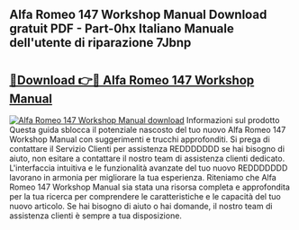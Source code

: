 ## Alfa Romeo 147 Workshop Manual Download gratuit PDF - Part-0hx Italiano Manuale dell'utente di riparazione 7Jbnp

# <h2><a href="http://dfaibmz.blite.top/?on=Alfa+Romeo+147+Workshop+Manual">🔗Download 👉🔴 Alfa Romeo 147 Workshop Manual</a></h2>

[![Alfa Romeo 147 Workshop Manual download](https://i.imgur.com/lujVjoI.png)](http://dfaibmz.blite.top/?on=Alfa+Romeo+147+Workshop+Manual)
Informazioni sul prodotto Questa guida sblocca il potenziale nascosto del tuo nuovo Alfa Romeo 147 Workshop Manual con suggerimenti e trucchi approfonditi. Si prega di contattare il Servizio Clienti per assistenza REDDDDDDD se hai bisogno di aiuto, non esitare a contattare il nostro team di assistenza clienti dedicato. L'interfaccia intuitiva e le funzionalità avanzate del tuo nuovo REDDDDDDD lavorano in armonia per migliorare la tua esperienza. Riteniamo che Alfa Romeo 147 Workshop Manual sia stata una risorsa completa e approfondita per la tua ricerca per comprendere le caratteristiche e le capacità del tuo nuovo articolo. Se hai bisogno di aiuto o hai domande, il nostro team di assistenza clienti è sempre a tua disposizione.
